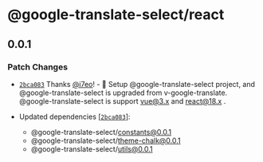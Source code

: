# @google-translate-select/react

## 0.0.1

### Patch Changes

- [`2bca083`](https://github.com/i7eo/v-google-translate/commit/2bca0836d45600fb00b669fd39a504cf3e67d436) Thanks [@i7eo](https://github.com/i7eo)! - 🎉 Setup @google-translate-select project, and @google-translate-select is upgraded from v-google-translate. @google-translate-select is support vue@3.x and react@18.x .

- Updated dependencies [[`2bca083`](https://github.com/i7eo/v-google-translate/commit/2bca0836d45600fb00b669fd39a504cf3e67d436)]:
  - @google-translate-select/constants@0.0.1
  - @google-translate-select/theme-chalk@0.0.1
  - @google-translate-select/utils@0.0.1

